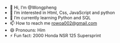 - 👋 Hi, I’m @Wongpheng
- 👀 I’m interested in Html, Css, JavaScript and python
- 🌱 I’m currently learning Python and SQL
- 📫 How to reach me rowoa002@gmail.com
- 😄 Pronouns: Him
- ⚡ Fun fact: 2000 Honda NSR 125 Supersprint

<!---
Wongpheng/Wongpheng is a ✨ special ✨ repository because its `README.md` (this file) appears on your GitHub profile.
You can click the Preview link to take a look at your changes.
--->
